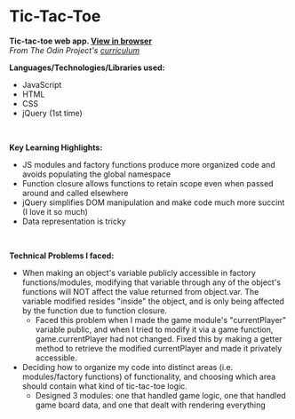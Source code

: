 # Tic-Tac-Toe 

**Tic-tac-toe web app. [View in browser](https://dryu99.github.io/tic-tac-toe/)** </br>
*From The Odin Project's [curriculum](https://www.theodinproject.com/courses/javascript/lessons/tic-tac-toe-javascript)*
</br>

**Languages/Technologies/Libraries used:**
- JavaScript
- HTML
- CSS
- jQuery (1st time)
</br>

**Key Learning Highlights:**
- JS modules and factory functions produce more organized code and avoids populating the global namespace
- Function closure allows functions to retain scope even when passed around and called elsewhere 
- jQuery simplifies DOM manipulation and make code much more succint (I love it so much)
- Data representation is tricky 
</br>

**Technical Problems I faced:**
- When making an object's variable publicly accessible in factory functions/modules, modifying that variable through any of the object's functions will NOT affect the value returned from object.var. The variable modified resides "inside" the object, and is only being affected by the function due to function closure. 
  - Faced this problem when I made the game module's "currentPlayer" variable public, and when I tried to modify it via a game function, game.currentPlayer had not changed. Fixed this by making a getter method to retrieve the modified currentPlayer and made it privately accessible. 
- Deciding how to organize my code into distinct areas (i.e. modules/factory functions) of functionality, and choosing which area should contain what kind of tic-tac-toe logic.  
  - Designed 3 modules: one that handled game logic, one that handled game board data, and one that dealt with rendering everything  
  
  

